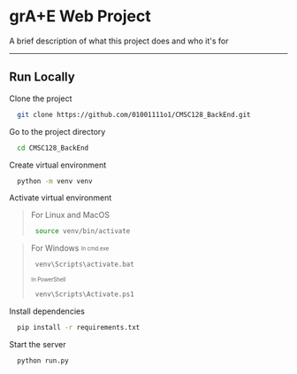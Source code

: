 
# grA+E Web Project

A brief description of what this project does and who it's for

----

## Run Locally

Clone the project

```bash
  git clone https://github.com/01001111o1/CMSC128_BackEnd.git
```

Go to the project directory

```bash
  cd CMSC128_BackEnd
```

Create virtual environment

```bash
  python -m venv venv
```

Activate virtual environment

> For Linux and MacOS 
> ```bash
>  source venv/bin/activate
> ```

> For Windows 
> <sub><sup>In cmd.exe</sup></sub>
> ```bash
>  venv\Scripts\activate.bat
> ```
> <sub><sup>In PowerShell</sup></sub>
> ```bash
>  venv\Scripts\Activate.ps1
> ```

Install dependencies

```bash
  pip install -r requirements.txt
```

Start the server

```bash
  python run.py
```

